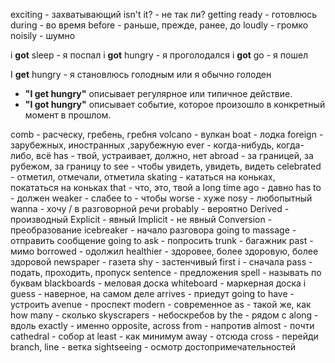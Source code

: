 exciting - захватывающий
isn't it? - не так ли?
getting ready - готовлюсь
during - во время
before - раньше, прежде, ранее, до
loudly - громко
noisily - шумно

i **got** sleep - я поспал
i **got** hungry - я проголодался
i **got** go - я пошел

I **get** hungry - я становлюсь голодным или я обычно голоден
- **"I get hungry"** описывает регулярное или типичное действие.
- **"I got hungry"** описывает событие, которое произошло в конкретный момент в прошлом.

comb - расческу, гребень, гребня
volcano - вулкан
boat - лодка
foreign - зарубежных, иностранных ,зарубежную
ever - когда-нибудь, когда-либо, всё
has - твой, устраивает, должно, нет
abroad - за границей, за рубежом, за границу
to see - чтобы увидеть, увидеть, видеть
celebrated - отметил, отмечали, отметила
skating - кататься на коньках, покататься на коньках
that - что, это, твой
a long time ago - давно
has to - должен
weaker - слабее
to - чтобы 
worse - хуже 
nosy - любопытный
wanna - хочу / в разговорной речи
probably - вероятно
Derived - производный
Explicit - явный
Implicit - не явный
Conversion - преобразование
icebreaker - начало разговора
going to massage - отправить сообщение
going to ask - попросить
trunk - багажник
past - мимо
borrowed - одолжил
healthier - здоровее, более здоровую, более здоровой
newspaper - газета
shy - застенчивый
first i - сначала
pass - подать, проходить, пропуск
sentence - предложения
spell - называть по буквам
blackboards - меловая доска
whiteboard - маркерная доска
i guess - наверное, на самом деле
arrives - приедут
going to have -  устроить
avenue - проспект
modern - современное
as - такой же, как
how many - сколько
skyscrapers - небоскребов
by the - рядом с 
along - вдоль
exactly - именно
opposite, across from - напротив
almost - почти 
cathedral - собор
at least - как минимум
away - отсюда
cross - перейди
branch, line - ветка
sightseeing - осмотр достопримечательностей
